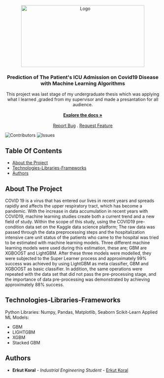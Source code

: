 <br/>
<p align="center">
  <a href="https://github.com/erkutkoral/UndergraduateThesisJourney">
    <img src="https://www.isyon.istanbul/img/1152401042020__3013421893.png" alt="Logo" width="400" height="200">
  </a>

  <h3 align="center">Prediction of The Patient's ICU Admission on Covid19 Disease with Machine Learning Algorithms</h3>

  <p align="center">
    This project was last stage of my undergraduate thesis which was applying what I learned ,graded from my supervisor and made a presantation for all audience.
    <br/>
    <br/>
    <a href="https://github.com/erkutkoral/UndergraduateThesisJourney"><strong>Explore the docs »</strong></a>
    <br/>
    <br/>
    <a href="https://github.com/erkutkoral/UndergraduateThesisJourney/issues">Report Bug</a>
    .
    <a href="https://github.com/erkutkoral/UndergraduateThesisJourney/issues">Request Feature</a>
  </p>
</p>

![Contributors](https://img.shields.io/github/contributors/erkutkoral/UndergraduateThesisJourney?color=dark-green) ![Issues](https://img.shields.io/github/issues/erkutkoral/UndergraduateThesisJourney) 

## Table Of Contents

* [About the Project](#about-the-project)
* [Technologies-Libraries-Frameworks](#technologies-libraries-frameworks)
* [Authors](#authors)

## About The Project

COVID 19 is a virus that has entered our lives in recent years and spreads rapidly and affects the upper respiratory tract, which has become a pandemic. With the increase in data accumulation in recent years with COVID19, machine learning studies create both a current trend and a new field of study. Within the scope of this study, using the COVID19 pre-condition data set on the Kaggle data science platform; The raw data was passed through the data preprocessing steps and the hospitalization intensive care unit status of the patients who came to the hospital was tried to be estimated with machine learning models. Three different machine learning models were used during this estimation, these are; GBM are XGBOOST and LightGBM. After these three models were modelled, they were subjected to the Super Learner process and approximately 99% success was achieved by using LightGBM as meta classifier, GBM and XGBOOST as basic classifier. In addition, the same operations were repeated with the data set that did not pass the pre-processing stage, and the importance of data pre-processing was demonstrated by achieving approximately 88% success.

## Technologies-Libraries-Frameworks

Python Libraries: Numpy, Pandas, Matplotlib, Seaborn Scikit-Learn
Applied ML Models: 
* GBM
* LIGHTGBM
* XGBM
* Stacked GBM

## Authors

* **Erkut Koral** - *Industrial Engineering Student* - [Erkut Koral](https://www.linkedin.com/in/erkutkoral/)
